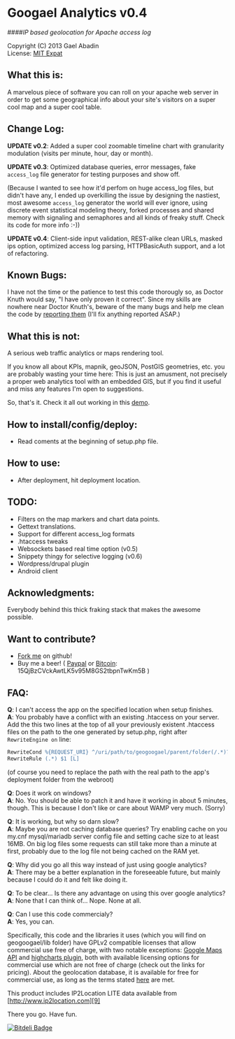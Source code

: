 Googael Analytics v0.4
======================
####*IP based geolocation for Apache access log*

 Copyright (C) 2013 Gael Abadin<br/>
 License: [MIT Expat][1]
‎
## What this is:

A marvelous piece of software you can roll on your apache web server in order to get some geographical info about your site's visitors on a super cool map and a super cool table.

## Change Log:

**UPDATE v0.2**: Added a super cool zoomable timeline chart with granularity modulation (visits per minute, hour, day or month).

**UPDATE v0.3**: Optimized database queries, error messages, fake `access_log` file generator for testing purposes and show off. 

(Because I wanted to see how it'd perfom on huge access_log files, but didn't have any, I ended up overkilling the issue by designing the nastiest, most awesome `access_log` generator the world will ever ignore, using discrete event statistical modeling theory, forked processes and shared memory with signaling and semaphores and all kinds of freaky stuff. Check its code for more info :-))

**UPDATE v0.4**: Client-side input validation, REST-alike clean URLs, masked ips option, optimized access log parsing, HTTPBasicAuth support, and a lot of refactoring.

## Known Bugs:

I have not the time or the patience to test this code thorougly so, as Doctor Knuth would say, "I have only proven it correct". Since my skills are nowhere near Doctor Knuth's, beware of the many bugs and help me clean the code by [reporting them][2] (I'll fix anything reported ASAP.) 


## What this is not:

A serious web traffic analytics or maps rendering tool.

If you know all about KPIs, mapnik, geoJSON, PostGIS geometries, etc. you are probably wasting your time here: This is just an amusment, not precisely a proper web analytics tool with an embedded GIS, but if you find it useful and miss any features I'm open to suggestions.

So, that's it. Check it all out working in this [demo][2].

## How to install/config/deploy:

* Read coments at the beginning of setup.php file.

## How to use:

* After deployment, hit deployment location.

## TODO: 

* Filters on the map markers and chart data points. 
* Gettext translations. 
* Support for different access_log formats 
* .htaccess tweaks 
* Websockets based real time option (v0.5)
* Snippety thingy for selective logging (v0.6)
* Wordpress/drupal plugin 
* Android client

 
## Acknowledgments: 

Everybody behind this thick fraking stack that makes the awesome possible.

## Want to contribute?

* [Fork me][3] on github! 
* Buy me a beer! ( [Paypal][4] or [Bitcoin][5]: 15QjBzCVckAwtLK5v95M8GS2tbpnTwKm5B )

## FAQ:

**Q**: I can't access the app on the specified location when setup finishes.<br/>
**A**: You probably have a conflict with an existing .htaccess on your server. Add the this two lines at the top of all your previously existent .htaccess files on the path to the one generated by setup.php, right after `RewriteEngine on` line:
```apache
RewriteCond %{REQUEST_URI} ^/uri/path/to/geogoogael/parent/folder(/.*)?$
RewriteRule (.*) $1 [L]
```
(of course you need to replace the path with the real path to the app's deployment folder from the webroot)

**Q**: Does it work on windows?<br/>
**A**: No. You should be able to patch it and have it working in about 5 minutes, though. This is because I don't like or care about WAMP very much. (Sorry)

**Q**: It is working, but why so darn slow?<br/> 
**A**: Maybe you are not caching database queries? Try enabling cache on you my.cnf mysql/mariadb server config file and setting cache size to at least 16MB. On big log files some requests can still take more than a minute at first, probably due to the log file not being cached on the RAM yet.

**Q**: Why did you go all this way instead of just using google analytics?<br/>
**A**: There may be a better explanation in the foreseeable future, but mainly because I could do it and felt like doing it.

**Q**: To be clear... Is there any advantage on using this over google analytics?</br>
**A**: None that I can think of... Nope. None at all.

**Q**: Can I use this code commercialy?<br/>
**A**: Yes, you can. 

Specifically, this code and the libraries it uses (which you will find on geogoogael/lib folder) have GPLv2 compatible licenses that allow commercial use free of charge, with two notable exceptions: [Google Maps API][6] and [highcharts plugin][7], both with available licensing options for commercial use which are not free of charge (check out the links for pricing). About the geolocation database, it is available for free for commercial use, as long as the terms stated [here][8] are met. 

This product includes IP2Location LITE data available from [http://www.ip2location.com][9]

There you go. Have fun.

[![Bitdeli Badge](https://d2weczhvl823v0.cloudfront.net/elcodedocle/geogoogael/trend.png)](https://bitdeli.com/free "Bitdeli Badge")

[1]: https://githhub.com/elcodedocle/geogoogael/license.txt
[2]: https://tester:retset@geovolutions.com/geogoogael/test
[3]: https://github.com/elcodedocle/geogoogael/fork
[4]: http://goo.gl/zCDmg5
[5]: bitcoin:15QjBzCVckAwtLK5v95M8GS2tbpnTwKm5B
[6]: http://goo.gl/XC8UjG
[7]: http://goo.gl/dq0bwj
[8]: http://lite.ip2location.com/terms-of-use
[9]: http://www.ip2location.com
